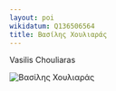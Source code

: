 ```yaml
---
layout: poi
wikidatum: Q136506564
title: Βασίλης Χουλιαράς  
---
```


Vasilis Chouliaras

![Βασίλης Χουλιαράς](https://upload.wikimedia.org/wikipedia/commons/thumb/e/e4/Vasilios_Chouliaras.jpg/400px-Vasilios_Chouliaras.jpg)

